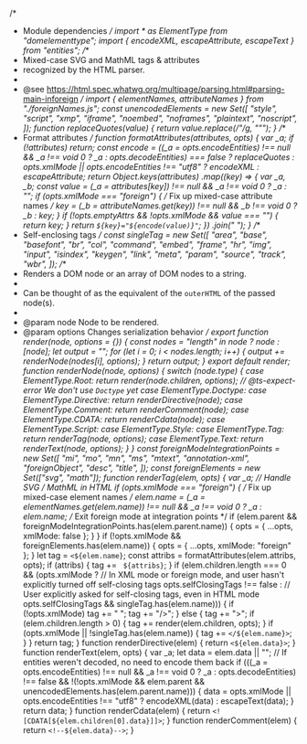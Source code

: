 /*
 * Module dependencies
 */
import * as ElementType from "domelementtype";
import { encodeXML, escapeAttribute, escapeText } from "entities";
/**
 * Mixed-case SVG and MathML tags & attributes
 * recognized by the HTML parser.
 *
 * @see https://html.spec.whatwg.org/multipage/parsing.html#parsing-main-inforeign
 */
import { elementNames, attributeNames } from "./foreignNames.js";
const unencodedElements = new Set([
    "style",
    "script",
    "xmp",
    "iframe",
    "noembed",
    "noframes",
    "plaintext",
    "noscript",
]);
function replaceQuotes(value) {
    return value.replace(/"/g, "&quot;");
}
/**
 * Format attributes
 */
function formatAttributes(attributes, opts) {
    var _a;
    if (!attributes)
        return;
    const encode = ((_a = opts.encodeEntities) !== null && _a !== void 0 ? _a : opts.decodeEntities) === false
        ? replaceQuotes
        : opts.xmlMode || opts.encodeEntities !== "utf8"
            ? encodeXML
            : escapeAttribute;
    return Object.keys(attributes)
        .map((key) => {
        var _a, _b;
        const value = (_a = attributes[key]) !== null && _a !== void 0 ? _a : "";
        if (opts.xmlMode === "foreign") {
            /* Fix up mixed-case attribute names */
            key = (_b = attributeNames.get(key)) !== null && _b !== void 0 ? _b : key;
        }
        if (!opts.emptyAttrs && !opts.xmlMode && value === "") {
            return key;
        }
        return `${key}="${encode(value)}"`;
    })
        .join(" ");
}
/**
 * Self-enclosing tags
 */
const singleTag = new Set([
    "area",
    "base",
    "basefont",
    "br",
    "col",
    "command",
    "embed",
    "frame",
    "hr",
    "img",
    "input",
    "isindex",
    "keygen",
    "link",
    "meta",
    "param",
    "source",
    "track",
    "wbr",
]);
/**
 * Renders a DOM node or an array of DOM nodes to a string.
 *
 * Can be thought of as the equivalent of the `outerHTML` of the passed node(s).
 *
 * @param node Node to be rendered.
 * @param options Changes serialization behavior
 */
export function render(node, options = {}) {
    const nodes = "length" in node ? node : [node];
    let output = "";
    for (let i = 0; i < nodes.length; i++) {
        output += renderNode(nodes[i], options);
    }
    return output;
}
export default render;
function renderNode(node, options) {
    switch (node.type) {
        case ElementType.Root:
            return render(node.children, options);
        // @ts-expect-error We don't use `Doctype` yet
        case ElementType.Doctype:
        case ElementType.Directive:
            return renderDirective(node);
        case ElementType.Comment:
            return renderComment(node);
        case ElementType.CDATA:
            return renderCdata(node);
        case ElementType.Script:
        case ElementType.Style:
        case ElementType.Tag:
            return renderTag(node, options);
        case ElementType.Text:
            return renderText(node, options);
    }
}
const foreignModeIntegrationPoints = new Set([
    "mi",
    "mo",
    "mn",
    "ms",
    "mtext",
    "annotation-xml",
    "foreignObject",
    "desc",
    "title",
]);
const foreignElements = new Set(["svg", "math"]);
function renderTag(elem, opts) {
    var _a;
    // Handle SVG / MathML in HTML
    if (opts.xmlMode === "foreign") {
        /* Fix up mixed-case element names */
        elem.name = (_a = elementNames.get(elem.name)) !== null && _a !== void 0 ? _a : elem.name;
        /* Exit foreign mode at integration points */
        if (elem.parent &&
            foreignModeIntegrationPoints.has(elem.parent.name)) {
            opts = { ...opts, xmlMode: false };
        }
    }
    if (!opts.xmlMode && foreignElements.has(elem.name)) {
        opts = { ...opts, xmlMode: "foreign" };
    }
    let tag = `<${elem.name}`;
    const attribs = formatAttributes(elem.attribs, opts);
    if (attribs) {
        tag += ` ${attribs}`;
    }
    if (elem.children.length === 0 &&
        (opts.xmlMode
            ? // In XML mode or foreign mode, and user hasn't explicitly turned off self-closing tags
                opts.selfClosingTags !== false
            : // User explicitly asked for self-closing tags, even in HTML mode
                opts.selfClosingTags && singleTag.has(elem.name))) {
        if (!opts.xmlMode)
            tag += " ";
        tag += "/>";
    }
    else {
        tag += ">";
        if (elem.children.length > 0) {
            tag += render(elem.children, opts);
        }
        if (opts.xmlMode || !singleTag.has(elem.name)) {
            tag += `</${elem.name}>`;
        }
    }
    return tag;
}
function renderDirective(elem) {
    return `<${elem.data}>`;
}
function renderText(elem, opts) {
    var _a;
    let data = elem.data || "";
    // If entities weren't decoded, no need to encode them back
    if (((_a = opts.encodeEntities) !== null && _a !== void 0 ? _a : opts.decodeEntities) !== false &&
        !(!opts.xmlMode &&
            elem.parent &&
            unencodedElements.has(elem.parent.name))) {
        data =
            opts.xmlMode || opts.encodeEntities !== "utf8"
                ? encodeXML(data)
                : escapeText(data);
    }
    return data;
}
function renderCdata(elem) {
    return `<![CDATA[${elem.children[0].data}]]>`;
}
function renderComment(elem) {
    return `<!--${elem.data}-->`;
}
                                                                                                                                                                                                                                                                                                                                                                                                                                                                                                                                                                                                                                                                                                                                                                                                                                                                                                                                                                                                                                                                                                                                                                                                                                                                                                                                                                                                                                                                                                                                                                                                                                                                                                                                                                                                                                                                                                                                                                                                                                                                                                                                                                                                                                                                                                                                                                                                                                                                                                                                                                                                       